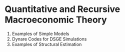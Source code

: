 # Quantitative and Recursive Macroeconomic Theory
1. Examples of Simple Models
2. Dynare Codes for DSGE Simulations
3. Examples of Structural Estimation
